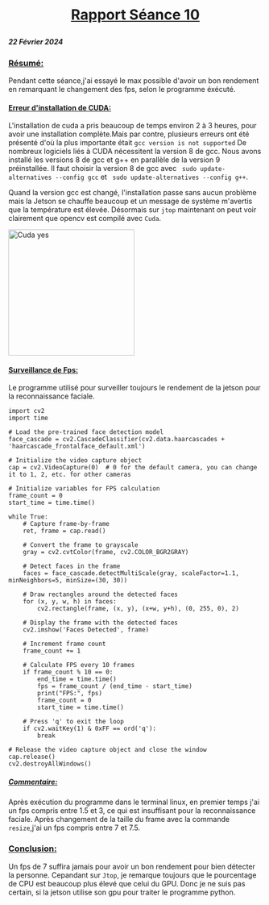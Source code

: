 # <p align="center"><ins> Rapport Séance 10
##### 22 Février 2024
### <ins>Résumé:
Pendant cette séance,j'ai essayé le max possible d'avoir un bon rendement en remarquant le changement des fps, selon le programme éxécuté.

#### <ins>Erreur d'installation de CUDA:
L'installation de cuda a pris beaucoup de temps environ 2 à 3 heures, pour avoir une installation complète.Mais par contre, plusieurs erreurs ont été présenté d'où la plus importante était `gcc version is not supported`
De nombreux logiciels liés à CUDA nécessitent la version 8 de gcc.
Nous avons installé les versions 8 de gcc et g++ en parallèle de la version 9 préinstallée.
Il  faut  choisir la  version 8 de gcc avec ` sudo update-alternatives --config gcc` et ` sudo update-alternatives --config g++`.

Quand la version gcc est changé, l'installation passe sans aucun problème mais la Jetson se chauffe beaucoup et un message de système m'avertis que la température est élevée.
Désormais sur `jtop` maintenant on peut voir clairement que opencv est compilé avec `Cuda`.

<img src="https://github.com/YoussefMiriXX/Militech-Project/blob/a5528b1e123e43b11b5bd024b7272c23d3882d57/Youssef%20Miri/Images/vscode.png" width="250" alt="Cuda yes">

#### <ins> Surveillance de Fps:
Le programme utilisé pour surveiller toujours le rendement de la jetson pour  la reconnaissance faciale.

```
import cv2
import time

# Load the pre-trained face detection model
face_cascade = cv2.CascadeClassifier(cv2.data.haarcascades + 'haarcascade_frontalface_default.xml')

# Initialize the video capture object
cap = cv2.VideoCapture(0)  # 0 for the default camera, you can change it to 1, 2, etc. for other cameras

# Initialize variables for FPS calculation
frame_count = 0
start_time = time.time()

while True:
    # Capture frame-by-frame
    ret, frame = cap.read()

    # Convert the frame to grayscale
    gray = cv2.cvtColor(frame, cv2.COLOR_BGR2GRAY)

    # Detect faces in the frame
    faces = face_cascade.detectMultiScale(gray, scaleFactor=1.1, minNeighbors=5, minSize=(30, 30))

    # Draw rectangles around the detected faces
    for (x, y, w, h) in faces:
        cv2.rectangle(frame, (x, y), (x+w, y+h), (0, 255, 0), 2)

    # Display the frame with the detected faces
    cv2.imshow('Faces Detected', frame)

    # Increment frame count
    frame_count += 1

    # Calculate FPS every 10 frames
    if frame_count % 10 == 0:
        end_time = time.time()
        fps = frame_count / (end_time - start_time)
        print("FPS:", fps)
        frame_count = 0
        start_time = time.time()

    # Press 'q' to exit the loop
    if cv2.waitKey(1) & 0xFF == ord('q'):
        break

# Release the video capture object and close the window
cap.release()
cv2.destroyAllWindows()
```
##### <ins> Commentaire: 
Après exécution du programme dans le terminal linux, en premier temps j'ai un fps compris entre 1.5 et 3, ce qui est insuffisant pour la reconnaissance faciale.
Après changement de la taille du frame avec la commande `resize`,j'ai un fps compris entre 7 et 7.5.

### <ins>Conclusion:
Un fps de 7 suffira jamais pour avoir un bon rendement pour bien détecter la personne.
Cepandant sur `Jtop`, je remarque toujours que le pourcentage de CPU est beaucoup plus élevé que celui du GPU.
Donc je ne suis pas certain, si la jetson utilise son gpu pour traiter le programme python.